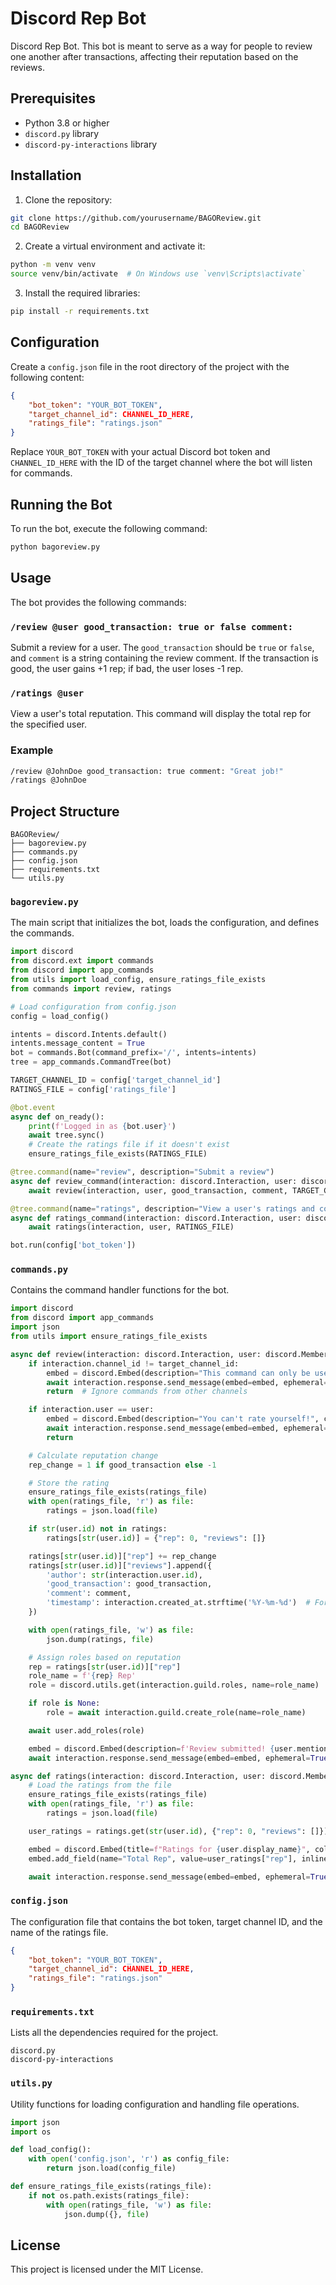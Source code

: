 # Discord Rep Bot

Discord Rep Bot. This bot is meant to serve as a way for people to review one another after transactions, affecting their reputation based on the reviews.

## Prerequisites

- Python 3.8 or higher
- `discord.py` library
- `discord-py-interactions` library

## Installation

1. Clone the repository:

```sh
git clone https://github.com/yourusername/BAGOReview.git
cd BAGOReview
```

2. Create a virtual environment and activate it:

```sh
python -m venv venv
source venv/bin/activate  # On Windows use `venv\Scripts\activate`
```

3. Install the required libraries:

```sh
pip install -r requirements.txt
```

## Configuration

Create a `config.json` file in the root directory of the project with the following content:

```json
{
    "bot_token": "YOUR_BOT_TOKEN",
    "target_channel_id": CHANNEL_ID_HERE,
    "ratings_file": "ratings.json"
}
```

Replace `YOUR_BOT_TOKEN` with your actual Discord bot token and `CHANNEL_ID_HERE` with the ID of the target channel where the bot will listen for commands.

## Running the Bot

To run the bot, execute the following command:

```sh
python bagoreview.py
```

## Usage

The bot provides the following commands:

### `/review @user good_transaction: true or false comment:`

Submit a review for a user. The `good_transaction` should be `true` or `false`, and `comment` is a string containing the review comment. If the transaction is good, the user gains +1 rep; if bad, the user loses -1 rep.

### `/ratings @user`

View a user's total reputation. This command will display the total rep for the specified user.

### Example

```sh
/review @JohnDoe good_transaction: true comment: "Great job!"
/ratings @JohnDoe
```

## Project Structure

```
BAGOReview/
├── bagoreview.py
├── commands.py
├── config.json
├── requirements.txt
└── utils.py
```

### `bagoreview.py`

The main script that initializes the bot, loads the configuration, and defines the commands.

```python
import discord
from discord.ext import commands
from discord import app_commands
from utils import load_config, ensure_ratings_file_exists
from commands import review, ratings

# Load configuration from config.json
config = load_config()

intents = discord.Intents.default()
intents.message_content = True
bot = commands.Bot(command_prefix='/', intents=intents)
tree = app_commands.CommandTree(bot)

TARGET_CHANNEL_ID = config['target_channel_id']
RATINGS_FILE = config['ratings_file']

@bot.event
async def on_ready():
    print(f'Logged in as {bot.user}')
    await tree.sync()
    # Create the ratings file if it doesn't exist
    ensure_ratings_file_exists(RATINGS_FILE)

@tree.command(name="review", description="Submit a review")
async def review_command(interaction: discord.Interaction, user: discord.Member, good_transaction: bool, comment: str):
    await review(interaction, user, good_transaction, comment, TARGET_CHANNEL_ID, RATINGS_FILE)

@tree.command(name="ratings", description="View a user's ratings and comments")
async def ratings_command(interaction: discord.Interaction, user: discord.Member):
    await ratings(interaction, user, RATINGS_FILE)

bot.run(config['bot_token'])
```

### `commands.py`

Contains the command handler functions for the bot.

```python
import discord
from discord import app_commands
import json
from utils import ensure_ratings_file_exists

async def review(interaction: discord.Interaction, user: discord.Member, good_transaction: bool, comment: str, target_channel_id, ratings_file):
    if interaction.channel_id != target_channel_id:
        embed = discord.Embed(description="This command can only be used in the target channel.", color=discord.Color.red())
        await interaction.response.send_message(embed=embed, ephemeral=True)
        return  # Ignore commands from other channels

    if interaction.user == user:
        embed = discord.Embed(description="You can't rate yourself!", color=discord.Color.red())
        await interaction.response.send_message(embed=embed, ephemeral=True)
        return

    # Calculate reputation change
    rep_change = 1 if good_transaction else -1

    # Store the rating
    ensure_ratings_file_exists(ratings_file)
    with open(ratings_file, 'r') as file:
        ratings = json.load(file)

    if str(user.id) not in ratings:
        ratings[str(user.id)] = {"rep": 0, "reviews": []}

    ratings[str(user.id)]["rep"] += rep_change
    ratings[str(user.id)]["reviews"].append({
        'author': str(interaction.user.id),
        'good_transaction': good_transaction,
        'comment': comment,
        'timestamp': interaction.created_at.strftime('%Y-%m-%d')  # Format the timestamp to only include the date
    })

    with open(ratings_file, 'w') as file:
        json.dump(ratings, file)

    # Assign roles based on reputation
    rep = ratings[str(user.id)]["rep"]
    role_name = f'{rep} Rep'
    role = discord.utils.get(interaction.guild.roles, name=role_name)

    if role is None:
        role = await interaction.guild.create_role(name=role_name)

    await user.add_roles(role)

    embed = discord.Embed(description=f'Review submitted! {user.mention} now has {rep} rep and has been assigned the role {role_name}.', color=discord.Color.green())
    await interaction.response.send_message(embed=embed, ephemeral=True)

async def ratings(interaction: discord.Interaction, user: discord.Member, ratings_file):
    # Load the ratings from the file
    ensure_ratings_file_exists(ratings_file)
    with open(ratings_file, 'r') as file:
        ratings = json.load(file)

    user_ratings = ratings.get(str(user.id), {"rep": 0, "reviews": []})

    embed = discord.Embed(title=f"Ratings for {user.display_name}", color=discord.Color.blue())
    embed.add_field(name="Total Rep", value=user_ratings["rep"], inline=False)

    await interaction.response.send_message(embed=embed, ephemeral=True)
```

### `config.json`

The configuration file that contains the bot token, target channel ID, and the name of the ratings file.

```json
{
    "bot_token": "YOUR_BOT_TOKEN",
    "target_channel_id": CHANNEL_ID_HERE,
    "ratings_file": "ratings.json"
}
```

### `requirements.txt`

Lists all the dependencies required for the project.

```
discord.py
discord-py-interactions
```

### `utils.py`

Utility functions for loading configuration and handling file operations.

```python
import json
import os

def load_config():
    with open('config.json', 'r') as config_file:
        return json.load(config_file)

def ensure_ratings_file_exists(ratings_file):
    if not os.path.exists(ratings_file):
        with open(ratings_file, 'w') as file:
            json.dump({}, file)
```

## License

This project is licensed under the MIT License.

